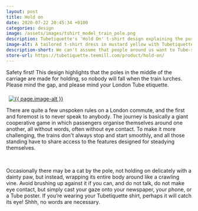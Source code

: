 ```yaml
---
layout: post
title: Hold on
date: 2020-07-22 20:45:34 +0100
categories: design
image: /assets/images/tshirt_model_train_pole.png
description: Tubetiquette's 'Hold On' t-shirt design explaining the purpose of the poles in the Underground trains and the London Tube etiquette of not leaning against them.
image-alt: A tailored t-shirt dress in mustard yellow with Tubetiquette's 'Hold On' design outside a London Tube station. The design features a cat wrapping itself around a pole on the train. 
description-short: We can't assume that people around us want to Tube-surf, so let's not lean against the poles... unless you're a cat. 
store-url: https://tubetiquette.teemill.com/product/hold-on/
---
```


<!--<div class="box alt">
    <div class="row 50% uniform">
        <div class="4u">  
            <span class="image fit grid2">
                <img src="/assets/images/tshirt_design_train_pole.png" alt="The 'Hold On' T-shirt design showing a lady holding onto the pole on a tube train and a cat wrapping himself around it"/>
            </span>
        </div>   
        <div class="4u">  
            <span class="image fit grid2">
                <img src="{{ page.image }}" alt="{{ page.image-alt }}"/>
            </span>
        </div>
        <div class="4u$">  
            <span class="image fit grid2">
                <img src="/assets/images/tshirt_product_train_pole.png" alt="A red T-shirt made of organic cotton, with the 'Hold On' design"/>
            </span>
        </div>
    </div>
</div>-->
<p>Safety first! This design highlights that the poles in the middle of the carriage are made for holding, so nobody will fall when the train lurches. Please mind the gap, and please mind your London Tube etiquette. </p>

<section class="spotlights">
    <section>
        <a href="{{ page.store-url }}"><img src="{{ page.image }}" alt="{{ page.image-alt }}" data-position="center center" style="padding:7px 7px 0px 7px;"></a>
		<div class="content">
			<div class="inner">
<p>There are quite a few unspoken rules on a London commute, and the first and foremost is to never speak to anybody. The journey is basically a giant cooperative game in which passengers organise themselves around one another, all without words, often without eye contact. To make it more challenging, the trains don't always stop and start smoothly, and all those standing have to share access to the features designed for steadying themselves. </p>
    </div></div></section></section><br>
<p>Occasionally there may be a cat by the pole, not holding on delicately with a dainty paw, but instead, wrapping its entire body around like a crawling vine. Avoid brushing up against it if you can, and do not talk, do not make eye contact, but simply cast your gaze onto your newspaper, your phone, or a Tube poster. If you’re wearing your Tubetiquette shirt, perhaps it will catch its eye! Shhh, no words are necessary.
</p>
